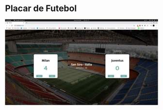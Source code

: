 <h1>Placar de Futebol</h1>
<p style="text-align:center">
  <img src="https://github.com/miroswd/react/blob/master/assets/placar.jpeg">
</p>
